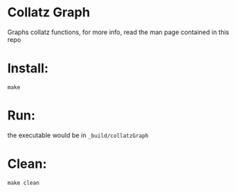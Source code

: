 # Collatz Graph

Graphs collatz functions, for more info, read the man page contained in this repo

# Install:

`make`

# Run:

the executable would be in `_build/collatzGraph`

# Clean:

`make clean`
